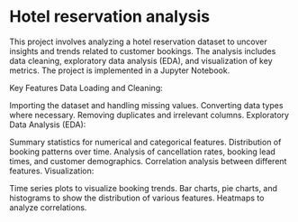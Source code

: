 # Hotel reservation analysis
This project involves analyzing a hotel reservation dataset to uncover insights and trends related to customer bookings. The analysis includes data cleaning, exploratory data analysis (EDA), and visualization of key metrics. The project is implemented in a Jupyter Notebook.

Key Features
Data Loading and Cleaning:

Importing the dataset and handling missing values.
Converting data types where necessary.
Removing duplicates and irrelevant columns.
Exploratory Data Analysis (EDA):

Summary statistics for numerical and categorical features.
Distribution of booking patterns over time.
Analysis of cancellation rates, booking lead times, and customer demographics.
Correlation analysis between different features.
Visualization:

Time series plots to visualize booking trends.
Bar charts, pie charts, and histograms to show the distribution of various features.
Heatmaps to analyze correlations.
